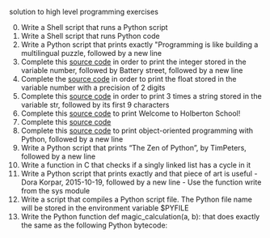 solution to high level programming exercises

0. Write a Shell script that runs a Python script
1. Write a Shell script that runs Python code
2. Write a Python script that prints exactly "Programming is like building a multilingual puzzle, followed by a new line
3. Complete this [source code](https://github.com/holbertonschool/0x00.py/blob/master/3-print_number.py) in order to print the integer stored in the variable number, followed by Battery street, followed by a new line
4. Complete the [source code](https://github.com/holbertonschool/0x00.py/blob/master/4-print_float.py) in order to print the float stored in the variable number with a precision of 2 digits
5. Complete this [source code](https://github.com/holbertonschool/0x00.py/blob/master/5-print_string.py) in order to print 3 times a string stored in the variable str, followed by its first 9 characters
6. Complete this [source code](https://github.com/holbertonschool/0x00.py/blob/master/6-concat.py) to print Welcome to Holberton School!
7. Complete this [source code](https://github.com/holbertonschool/0x00.py/blob/master/7-edges.py)
8. Complete this [source code](https://github.com/holbertonschool/0x00.py/blob/master/8-concat_edges.py) to print object-oriented programming with Python, followed by a new line
9. Write a Python script that prints “The Zen of Python”, by TimPeters, followed by a new line
10. Write a function in C that checks if a singly linked list has a cycle in it
11. Write a Python script that prints exactly and that piece of art is useful - Dora Korpar, 2015-10-19, followed by a new line - Use the function write from the sys module
12. Write a script that compiles a Python script file. The Python file name will be stored in the environment variable $PYFILE
13. Write the Python function def magic_calculation(a, b): that does exactly the same as the following Python bytecode:
